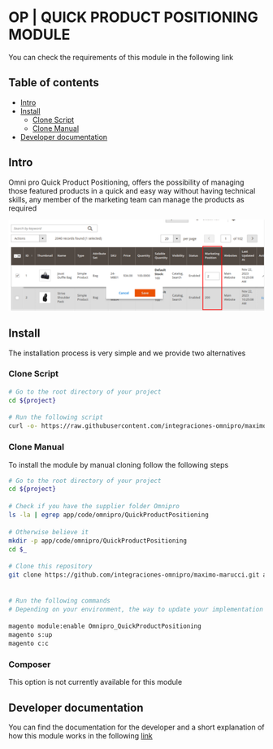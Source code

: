 # OP | QUICK PRODUCT POSITIONING MODULE

You can check the requirements of this module in the following link

## Table of contents
- [Intro](#intro)
- [Install](#install)
  - [Clone Script](#clone-script-)
  - [Clone Manual](#clone-manual)
- [Developer documentation](#developer-documentation)
    
## Intro

Omni pro Quick Product Positioning, offers the possibility of managing those featured products in a quick and easy way without having technical skills, any member of the marketing team can manage the products as required

<img src="doc/img/feature_list.png">

## Install 
The installation process is very simple and we provide two alternatives

### Clone Script 

```sh
# Go to the root directory of your project
cd ${project}

# Run the following script
curl -o- https://raw.githubusercontent.com/integraciones-omnipro/maximo-marucci/main/bin/install.sh | bash
```

### Clone Manual
To install the module by manual cloning follow the following steps

```sh
# Go to the root directory of your project
cd ${project}

# Check if you have the supplier folder Omnipro
ls -la | egrep app/code/omnipro/QuickProductPositioning 

# Otherwise believe it
mkdir -p app/code/omnipro/QuickProductPositioning 
cd $_

# Clone this repository
git clone https://github.com/integraciones-omnipro/maximo-marucci.git app/code/omnipro/QuickProductPositioning


# Run the following commands
# Depending on your environment, the way to update your implementation may vary.

magento module:enable Omnipro_QuickProductPositioning
magento s:up
magento c:c
```

### Composer

This option is not currently available for this module

## Developer documentation
You can find the documentation for the developer and a short explanation of how this module works in the following [link](doc/developer.md)
